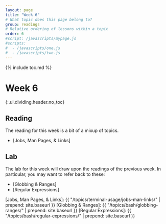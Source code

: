 ```yaml
---
layout: page
title: "Week 6"
# What topic does this page belong to?
group: readings
# Relative ordering of lessons within a topic
order: 6
#script: /javascripts/mypage.js
#scripts:
#  - /javascripts/one.js
#  - /javascripts/two.js
---
```



{% include toc.md %}

# Week 6
{:.ui.dividing.header.no_toc}

## Reading

The reading for this week is a bit of a mixup of topics.

- [Jobs, Man Pages, & Links]

## Lab

The lab for this week will draw upon the readings of the previous week. In
particular, you may want to refer back to these:

- [Globbing & Ranges]
- [Regular Expressions]


[Jobs, Man Pages, & Links]: {{ "/topics/terminal-usage/jobs-man-links/" | prepend: site.baseurl }}
[Globbing & Ranges]:        {{ "/topics/bash/globbing-ranges/"          | prepend: site.baseurl }}
[Regular Expressions]:      {{ "/topics/bash/regular-expressions/"      | prepend: site.baseurl }}
